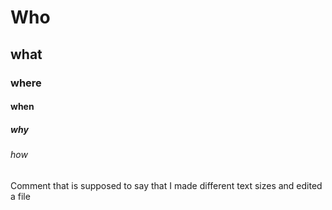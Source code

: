 # Who
## what
### where 
#### when
##### why
###### how
Comment that is supposed to say that I made different text sizes and edited a file
